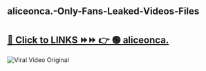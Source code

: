 
 ## aliceonca.-Only-Fans-Leaked-Videos-Files

# <h2><a href="https://mediaupload.pro?aliceonca.">🔗 Click to LINKS ⏩⏩ 👉 🟢 aliceonca. </a></h2>

<a href="https://mediaupload.pro?aliceonca." rel="nofollow" data-target="animated-image.originalLink"><img src="https://i.ibb.co.com/xMMVF88/686577567.gif" alt="Viral Video Original" style="max-width: 100%; display: inline-block;" data-target="animated-image.originalImage"></a>